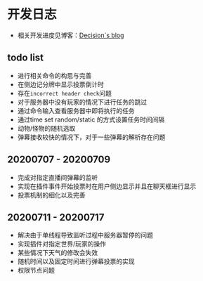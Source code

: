 # 开发日志

* 相关开发进度见博客：[Decision`s blog](https://decision01.cn/)

## todo list
* 进行相关命令的构思与完善
* 在侧边记分牌中显示投票倒计时
* 存在`incorrect header check`问题
* 对于服务器中没有玩家的情况下进行任务的跳过
* 通过命令输入查看服务器中即将执行的任务
* 通过time set random/static 的方式设置任务时间间隔
* 动物/怪物的随机选取
* 弹幕接收较快的情况下，对于一些弹幕的解析存在问题

## 20200707 - 20200709
* 完成对指定直播间弹幕的监听
* 实现在插件事件开始投票时在用户侧边显示并且在聊天框进行显示
* 投票机制的细化以及完善

## 20200711 - 20200717
* 解决由于单线程导致监听过程中服务器暂停的问题
* 实现插件对指定世界/玩家的操作
* 某些情况下天气的修改会失效
* 随机时间以及固定时间进行弹幕投票的实现
* 权限节点问题